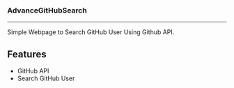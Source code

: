 ### AdvanceGitHubSearch
<hr>
Simple Webpage to Search GitHub User Using Github API.

Features
--------

- GitHub API
- Search GitHub User
